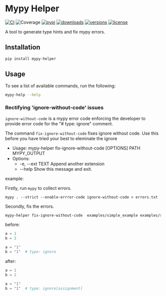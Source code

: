 # Mypy Helper

[![CI](https://github.com/ericwebsmith/mypy-helper/workflows/CI/badge.svg)](https://github.com/EricWebsmith/mypy-helper/actions/workflows/ci.yml)
![Coverage](https://codecov.io/gh/ericwebsmith/mypy-helper/branch/main/graph/badge.svg)
[![pypi](https://img.shields.io/pypi/v/mypy-helper.svg)](https://pypi.python.org/pypi/mypy-helper)
[![downloads](https://static.pepy.tech/badge/mypy-helper/month)](https://pepy.tech/project/mypy-helper)
[![versions](https://img.shields.io/pypi/pyversions/mypy-helper.svg)](https://github.com/ericwebsmith/mypy-helper)
[![license](https://img.shields.io/github/license/ericwebsmith/mypy-helper.svg)](https://github.com/ericwebsmith/mypy-helper/blob/main/LICENSE)

A tool to generate type hints and fix mypy errors.

## Installation

```bash
pip install mypy-helper
```

## Usage

To see a list of available commands, run the following:

```bash
mypy-help --help
```

### Rectifying 'ignore-without-code' issues

`ignore-without-code` is a mypy error code enforcing the developer to provide error code for the "# type: ignore" comment.

The command `fix-ignore-without-code` fixes ignore without code. Use this before you have tried your best to eleminate the ignore

- Usage: mypy-helper fix-ignore-without-code [OPTIONS] PATH MYPY_OUTPUT
- Options:
  - -e, --ext TEXT  Append another extension
  - --help          Show this message and exit.


example:

Firstly, run `mypy` to collect errors.
```base
mypy . --strict --enable-errror-code ignore-without-code > errors.txt
```

Secondly, fix the errors.
```bash
mypy-helper fix-ignore-without-code  examples/simple_example examples/simple_example/errors.txt
```

before:

```python
a = 1
b = 2

a = "1"
b = "1"  # type: ignore
```

after:

```python
a = 1
b = 2

a = "1"
b = "1"  # type: ignore[assignment]
```
